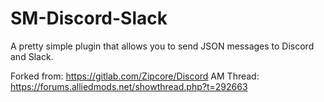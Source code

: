 # SM-Discord-Slack
A pretty simple plugin that allows you to send JSON messages to Discord and Slack.

Forked from: https://gitlab.com/Zipcore/Discord
AM Thread: https://forums.alliedmods.net/showthread.php?t=292663
